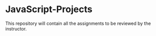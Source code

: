 # JavaScript-Projects
 This repository will contain all the assignments to be reviewed by the instructor.
